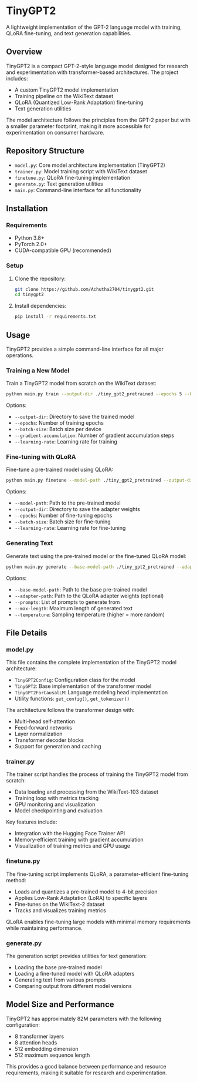 # TinyGPT2

A lightweight implementation of the GPT-2 language model with training, QLoRA fine-tuning, and text generation capabilities.

## Overview

TinyGPT2 is a compact GPT-2-style language model designed for research and experimentation with transformer-based architectures. The project includes:

- A custom TinyGPT2 model implementation
- Training pipeline on the WikiText dataset
- QLoRA (Quantized Low-Rank Adaptation) fine-tuning
- Text generation utilities

The model architecture follows the principles from the GPT-2 paper but with a smaller parameter footprint, making it more accessible for experimentation on consumer hardware.

## Repository Structure

- `model.py`: Core model architecture implementation (TinyGPT2)
- `trainer.py`: Model training script with WikiText dataset
- `finetune.py`: QLoRA fine-tuning implementation
- `generate.py`: Text generation utilities
- `main.py`: Command-line interface for all functionality

## Installation

### Requirements

- Python 3.8+
- PyTorch 2.0+
- CUDA-compatible GPU (recommended)

### Setup

1. Clone the repository:
   ```bash
   git clone https://github.com/Achutha2704/tinygpt2.git
   cd tinygpt2
   ```

2. Install dependencies:
   ```bash
   pip install -r requirements.txt
   ```

## Usage

TinyGPT2 provides a simple command-line interface for all major operations.

### Training a New Model

Train a TinyGPT2 model from scratch on the WikiText dataset:

```bash
python main.py train --output-dir ./tiny_gpt2_pretrained --epochs 5 --batch-size 8
```

Options:
- `--output-dir`: Directory to save the trained model
- `--epochs`: Number of training epochs
- `--batch-size`: Batch size per device
- `--gradient-accumulation`: Number of gradient accumulation steps
- `--learning-rate`: Learning rate for training

### Fine-tuning with QLoRA

Fine-tune a pre-trained model using QLoRA:

```bash
python main.py finetune --model-path ./tiny_gpt2_pretrained --output-dir ./tiny_gpt2_qlora --epochs 10
```

Options:
- `--model-path`: Path to the pre-trained model
- `--output-dir`: Directory to save the adapter weights
- `--epochs`: Number of fine-tuning epochs
- `--batch-size`: Batch size for fine-tuning
- `--learning-rate`: Learning rate for fine-tuning

### Generating Text

Generate text using the pre-trained model or the fine-tuned QLoRA model:

```bash
python main.py generate --base-model-path ./tiny_gpt2_pretrained --adapter-path ./tiny_gpt2_qlora/final
```

Options:
- `--base-model-path`: Path to the base pre-trained model
- `--adapter-path`: Path to the QLoRA adapter weights (optional)
- `--prompts`: List of prompts to generate from
- `--max-length`: Maximum length of generated text
- `--temperature`: Sampling temperature (higher = more random)

## File Details

### model.py

This file contains the complete implementation of the TinyGPT2 model architecture:
- `TinyGPT2Config`: Configuration class for the model
- `TinyGPT2`: Base implementation of the transformer model
- `TinyGPT2ForCausalLM`: Language modeling head implementation
- Utility functions: `get_config()`, `get_tokenizer()`

The architecture follows the transformer design with:
- Multi-head self-attention
- Feed-forward networks
- Layer normalization
- Transformer decoder blocks
- Support for generation and caching

### trainer.py

The trainer script handles the process of training the TinyGPT2 model from scratch:
- Data loading and processing from the WikiText-103 dataset
- Training loop with metrics tracking
- GPU monitoring and visualization
- Model checkpointing and evaluation

Key features include:
- Integration with the Hugging Face Trainer API
- Memory-efficient training with gradient accumulation
- Visualization of training metrics and GPU usage

### finetune.py

The fine-tuning script implements QLoRA, a parameter-efficient fine-tuning method:
- Loads and quantizes a pre-trained model to 4-bit precision
- Applies Low-Rank Adaptation (LoRA) to specific layers
- Fine-tunes on the WikiText-2 dataset
- Tracks and visualizes training metrics

QLoRA enables fine-tuning large models with minimal memory requirements while maintaining performance.

### generate.py

The generation script provides utilities for text generation:
- Loading the base pre-trained model
- Loading a fine-tuned model with QLoRA adapters
- Generating text from various prompts
- Comparing output from different model versions

## Model Size and Performance

TinyGPT2 has approximately 82M parameters with the following configuration:
- 8 transformer layers
- 8 attention heads
- 512 embedding dimension
- 512 maximum sequence length

This provides a good balance between performance and resource requirements, making it suitable for research and experimentation.